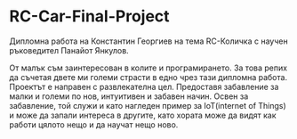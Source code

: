# RC-Car-Final-Project
Дипломна работа на Константин Георгиев на тема RC-Количка с научен ръковедител Панайот Янкулов. 

От малък съм заинтересован в колите и програмирането. За това репих да съчетая двете ми големи страсти в едно чрез тази дипломна работа. Проектът е направен с развлекателна цел. Предоставя забавление за малки и големи по нов, интуитивен и забавен начин. Освен за забавление, той служи и като нагледен пример за IoT(internet of Things) и може да запали интереса в другите, като хората може да видят как работи цялото нещо и да научат нещо ново. 

